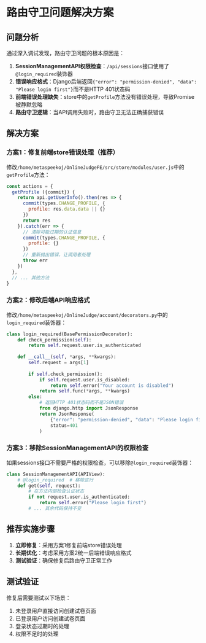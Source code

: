 # 路由守卫问题解决方案

## 问题分析

通过深入调试发现，路由守卫问题的根本原因是：

1. **SessionManagementAPI权限检查**：`/api/sessions`接口使用了`@login_required`装饰器
2. **错误响应格式**：Django后端返回`{"error": "permission-denied", "data": "Please login first"}`而不是HTTP 401状态码
3. **前端错误处理缺失**：store中的`getProfile`方法没有错误处理，导致Promise被静默忽略
4. **路由守卫逻辑**：当API调用失败时，路由守卫无法正确捕获错误

## 解决方案

### 方案1：修复前端store错误处理（推荐）

修改`/home/metaspeekoj/OnlineJudgeFE/src/store/modules/user.js`中的`getProfile`方法：

```javascript
const actions = {
  getProfile ({commit}) {
    return api.getUserInfo().then(res => {
      commit(types.CHANGE_PROFILE, {
        profile: res.data.data || {}
      })
      return res
    }).catch(err => {
      // 清除可能过期的认证信息
      commit(types.CHANGE_PROFILE, {
        profile: {}
      })
      // 重新抛出错误，让调用者处理
      throw err
    })
  },
  // ... 其他方法
}
```

### 方案2：修改后端API响应格式

修改`/home/metaspeekoj/OnlineJudge/account/decorators.py`中的`login_required`装饰器：

```python
class login_required(BasePermissionDecorator):
    def check_permission(self):
        return self.request.user.is_authenticated
    
    def __call__(self, *args, **kwargs):
        self.request = args[1]
        
        if self.check_permission():
            if self.request.user.is_disabled:
                return self.error("Your account is disabled")
            return self.func(*args, **kwargs)
        else:
            # 返回HTTP 401状态码而不是JSON错误
            from django.http import JsonResponse
            return JsonResponse(
                {"error": "permission-denied", "data": "Please login first"}, 
                status=401
            )
```

### 方案3：移除SessionManagementAPI的权限检查

如果sessions接口不需要严格的权限检查，可以移除`@login_required`装饰器：

```python
class SessionManagementAPI(APIView):
    # @login_required  # 移除这行
    def get(self, request):
        # 在方法内部检查认证状态
        if not request.user.is_authenticated:
            return self.error("Please login first")
        # ... 其余代码保持不变
```

## 推荐实施步骤

1. **立即修复**：采用方案1修复前端store错误处理
2. **长期优化**：考虑采用方案2统一后端错误响应格式
3. **测试验证**：确保修复后路由守卫正常工作

## 测试验证

修复后需要测试以下场景：
1. 未登录用户直接访问创建试卷页面
2. 已登录用户访问创建试卷页面
3. 登录状态过期时的处理
4. 权限不足时的处理